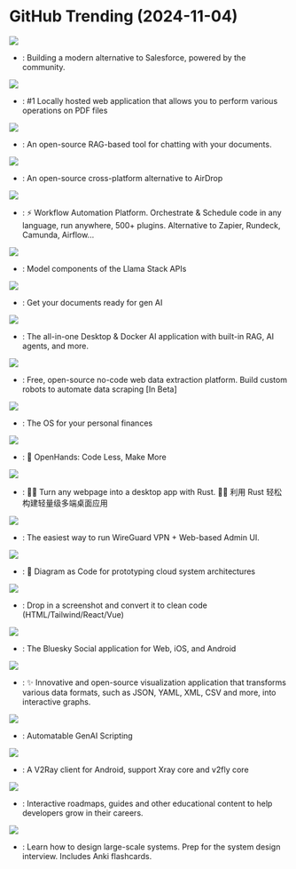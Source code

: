 # GitHub Trending (2024-11-04)

![](https://img.shields.io/badge/TypeScript-New%20468-green?style=flat-square&logo=appveyor)
- [](https://github.comundefined): Building a modern alternative to Salesforce, powered by the community.

![](https://img.shields.io/badge/Java-New%20204-green?style=flat-square&logo=appveyor)
- [](https://github.comundefined): #1 Locally hosted web application that allows you to perform various operations on PDF files

![](https://img.shields.io/badge/Python-New%20219-green?style=flat-square&logo=appveyor)
- [](https://github.comundefined): An open-source RAG-based tool for chatting with your documents.

![](https://img.shields.io/badge/Dart-New%20569-green?style=flat-square&logo=appveyor)
- [](https://github.comundefined): An open-source cross-platform alternative to AirDrop

![](https://img.shields.io/badge/Java-New%20287-green?style=flat-square&logo=appveyor)
- [](https://github.comundefined): ⚡ Workflow Automation Platform. Orchestrate & Schedule code in any language, run anywhere, 500+ plugins. Alternative to Zapier, Rundeck, Camunda, Airflow...

![](https://img.shields.io/badge/Python-New%20118-green?style=flat-square&logo=appveyor)
- [](https://github.comundefined): Model components of the Llama Stack APIs

![](https://img.shields.io/badge/Python-New%201-green?style=flat-square&logo=appveyor)
- [](https://github.comundefined): Get your documents ready for gen AI

![](https://img.shields.io/badge/JavaScript-New%20313-green?style=flat-square&logo=appveyor)
- [](https://github.comundefined): The all-in-one Desktop & Docker AI application with built-in RAG, AI agents, and more.

![](https://img.shields.io/badge/TypeScript-New%20798-green?style=flat-square&logo=appveyor)
- [](https://github.comundefined): Free, open-source no-code web data extraction platform. Build custom robots to automate data scraping [In Beta]

![](https://img.shields.io/badge/Ruby-New%20518-green?style=flat-square&logo=appveyor)
- [](https://github.comundefined): The OS for your personal finances

![](https://img.shields.io/badge/Python-New%20301-green?style=flat-square&logo=appveyor)
- [](https://github.comundefined): 🙌 OpenHands: Code Less, Make More

![](https://img.shields.io/badge/Rust-New%20309-green?style=flat-square&logo=appveyor)
- [](https://github.comundefined): 🤱🏻 Turn any webpage into a desktop app with Rust. 🤱🏻 利用 Rust 轻松构建轻量级多端桌面应用

![](https://img.shields.io/badge/JavaScript-New%2094-green?style=flat-square&logo=appveyor)
- [](https://github.comundefined): The easiest way to run WireGuard VPN + Web-based Admin UI.

![](https://img.shields.io/badge/Python-New%20218-green?style=flat-square&logo=appveyor)
- [](https://github.comundefined): 🎨 Diagram as Code for prototyping cloud system architectures

![](https://img.shields.io/badge/Python-New%20636-green?style=flat-square&logo=appveyor)
- [](https://github.comundefined): Drop in a screenshot and convert it to clean code (HTML/Tailwind/React/Vue)

![](https://img.shields.io/badge/TypeScript-New%20126-green?style=flat-square&logo=appveyor)
- [](https://github.comundefined): The Bluesky Social application for Web, iOS, and Android

![](https://img.shields.io/badge/TypeScript-New%20480-green?style=flat-square&logo=appveyor)
- [](https://github.comundefined): ✨ Innovative and open-source visualization application that transforms various data formats, such as JSON, YAML, XML, CSV and more, into interactive graphs.

![](https://img.shields.io/badge/TypeScript-New%20252-green?style=flat-square&logo=appveyor)
- [](https://github.comundefined): Automatable GenAI Scripting

![](https://img.shields.io/badge/Kotlin-New%2031-green?style=flat-square&logo=appveyor)
- [](https://github.comundefined): A V2Ray client for Android, support Xray core and v2fly core

![](https://img.shields.io/badge/TypeScript-New%20242-green?style=flat-square&logo=appveyor)
- [](https://github.comundefined): Interactive roadmaps, guides and other educational content to help developers grow in their careers.

![](https://img.shields.io/badge/Python-New%20140-green?style=flat-square&logo=appveyor)
- [](https://github.comundefined): Learn how to design large-scale systems. Prep for the system design interview. Includes Anki flashcards.


